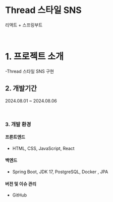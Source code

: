 # Thread 스타일 SNS
리액트 + 스프링부트 

<br>


# 1. 프로젝트 소개
-Thread 스타일 SNS 구현 
<br>

## 2. 개발기간 
2024.08.01 ~ 2024.08.06

<br>


### 3. 개발 환경

#### 프론트엔드
- HTML, CSS, JavaScript, React
#### 백엔드
- Spring Boot, JDK 17, PostgreSQL, Docker , JPA
#### 버전 및 이슈 관리
- GitHub

<br>


